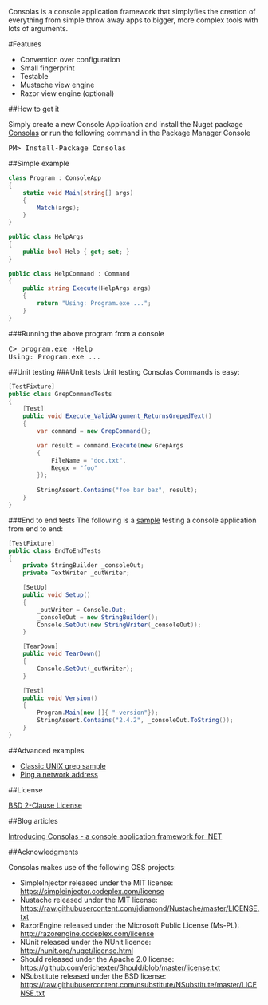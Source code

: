 Consolas is a console application framework that simplyfies the creation of everything from simple throw away apps to bigger, more complex tools with lots of arguments.

#Features
- Convention over configuration
- Small fingerprint
- Testable
- Mustache view engine
- Razor view engine (optional)

##How to get it

Simply create a new Console Application and install the Nuget package [Consolas](https://www.nuget.org/packages/Consolas/) or run the following command in the Package Manager Console

<pre>
PM> Install-Package Consolas
</pre>

##Simple example

```csharp
class Program : ConsoleApp
{
    static void Main(string[] args)
    {
        Match(args);
    }
}

public class HelpArgs
{
    public bool Help { get; set; }
}

public class HelpCommand : Command
{
    public string Execute(HelpArgs args)
    {
        return "Using: Program.exe ...";
    }
}
```

###Running the above program from a console

<pre>
C> program.exe -Help
Using: Program.exe ...
</pre>

##Unit testing
###Unit tests
Unit testing Consolas Commands is easy:
```csharp
[TestFixture]
public class GrepCommandTests
{
    [Test]
    public void Execute_ValidArgument_ReturnsGrepedText()
    {
        var command = new GrepCommand();

        var result = command.Execute(new GrepArgs
        {
            FileName = "doc.txt",
            Regex = "foo"
        });
         
        StringAssert.Contains("foo bar baz", result);
    }
}
```

###End to end tests
The following is a [sample](https://github.com/rickardn/Consolas/blob/master/Source/UnitTests/Samples/Samples.Grep.Tests/EndToEndTests.cs) testing a console application from end to end:

```csharp
[TestFixture]
public class EndToEndTests
{
    private StringBuilder _consoleOut;
    private TextWriter _outWriter;

    [SetUp]
    public void Setup()
    {
        _outWriter = Console.Out;
        _consoleOut = new StringBuilder();
        Console.SetOut(new StringWriter(_consoleOut));
    }

    [TearDown]
    public void TearDown()
    {
        Console.SetOut(_outWriter);
    }

    [Test]
    public void Version()
    {
        Program.Main(new []{ "-version"});
        StringAssert.Contains("2.4.2", _consoleOut.ToString());
    }
}
```


##Advanced examples
- [Classic UNIX grep sample](https://github.com/rickardn/Consolas/tree/master/Source/Samples/Samples.Grep)
- [Ping a network address](https://github.com/rickardn/Consolas/tree/master/Source/Samples/Samples.Ping)

##License

[BSD 2-Clause License](https://github.com/rickardn/Consolas/blob/master/LICENCE.md)

##Blog articles

[Introducing Consolas - a console application framework for .NET](http://www.rickardnilsson.net/?tag=/consolas)

##Acknowledgments

Consolas makes use of the following OSS projects:

- SimpleInjector released under the MIT license: https://simpleinjector.codeplex.com/license
- Nustache released under the MIT license: https://raw.githubusercontent.com/jdiamond/Nustache/master/LICENSE.txt
- RazorEngine released under the Microsoft Public License (Ms-PL): http://razorengine.codeplex.com/license
- NUnit released under the NUnit licence: http://nunit.org/nuget/license.html
- Should released under the Apache 2.0 license: https://github.com/erichexter/Should/blob/master/license.txt
- NSubstitute released under the BSD license: https://raw.githubusercontent.com/nsubstitute/NSubstitute/master/LICENSE.txt
